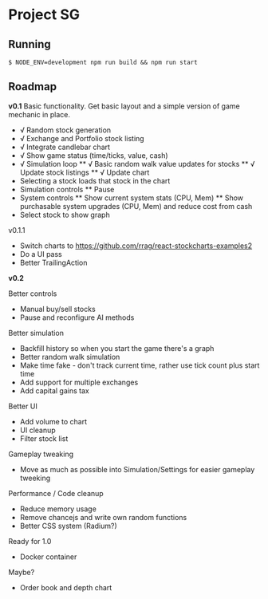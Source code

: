 # Project SG


## Running
```
$ NODE_ENV=development npm run build && npm run start
```


## Roadmap

**v0.1**
Basic functionality. Get basic layout and a simple version of game mechanic in place.

* √ Random stock generation
* √ Exchange and Portfolio stock listing
* √ Integrate candlebar chart
* √ Show game status (time/ticks, value, cash)
* √ Simulation loop
** √ Basic random walk value updates for stocks
** √ Update stock listings
** √ Update chart
* Selecting a stock loads that stock in the chart
* Simulation controls
** Pause
* System controls
** Show current system stats (CPU, Mem)
** Show purchasable system upgrades (CPU, Mem) and reduce cost from cash
* Select stock to show graph

v0.1.1
* Switch charts to https://github.com/rrag/react-stockcharts-examples2
* Do a UI pass
* Better TrailingAction

**v0.2**


Better controls
* Manual buy/sell stocks
* Pause and reconfigure AI methods

Better simulation
* Backfill history so when you start the game there's a graph
* Better random walk simulation
* Make time fake - don't track current time, rather use tick count plus start time
* Add support for multiple exchanges
* Add capital gains tax

Better UI
* Add volume to chart
* UI cleanup
* Filter stock list

Gameplay tweaking
* Move as much as possible into Simulation/Settings for easier gameplay tweeking

Performance / Code cleanup
* Reduce memory usage
* Remove chancejs and write own random functions
* Better CSS system (Radium?)

Ready for 1.0
* Docker container

Maybe?
* Order book and depth chart